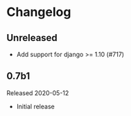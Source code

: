 # Changelog

## Unreleased

- Add support for django >= 1.10 (#717) 

## 0.7b1

Released 2020-05-12

- Initial release
